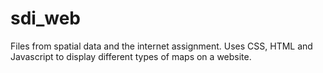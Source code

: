 # sdi_web
Files from spatial data and the internet assignment. 
Uses CSS, HTML and Javascript to display different types of maps on a website.
